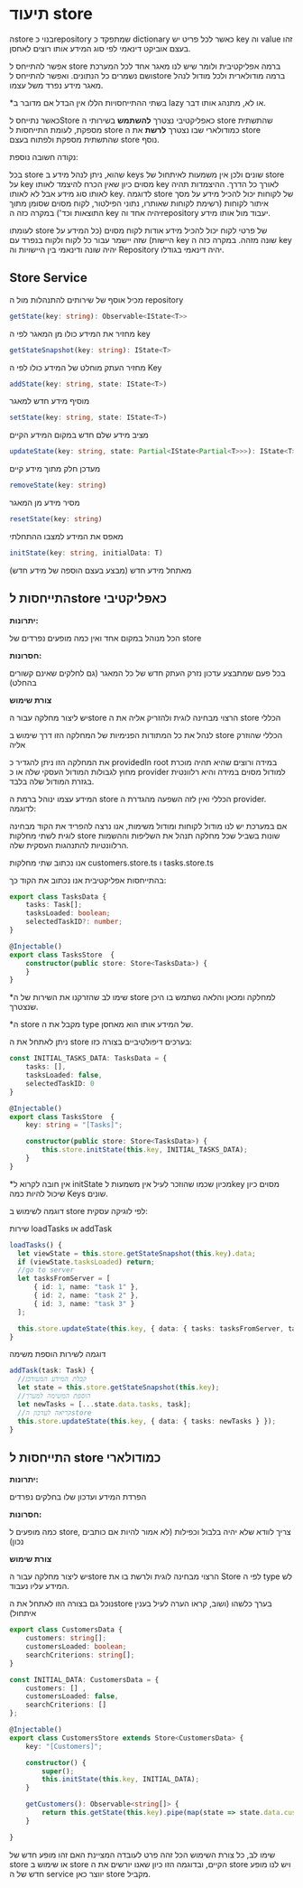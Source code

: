 # תיעוד store
הstore בנוי כrepository שמתפקד כ dictionary כאשר לכל פריט יש key וה value זהו בעצם אוביקט דינאמי לפי סוג המידע אותו רוצים לאחסן.

אפשר להתייחס ל store ברמה אפליקטיבית ולומר שיש לנו מאגר אחד לכל המערכת ושם נשמרים כל הנתונים.
ואפשר להתייחס לstore ברמה מודולארית ולכל מודול לנהל מאגר מידע נפרד משל עצמו.

*בשתי ההתייחסויות הללו אין הבדל אם מדובר ב lazy או לא, מתנהג אותו דבר.

כאשר נתייחס לStore כאפליקטיבי נצטרך **להשתמש** בשירותי ה store שהתשתית מספקת,
לעומת התייחסות ל store כמודולארי שבו נצטרך **לרשת** את ה store שהתשתית מספקת ולפתוח בעצם store נוסף.

נקודה חשובה נוספת:

בכל store שהוא, ניתן לנהל מידע ב keys שונים ולכן אין משמעות לאיתחול של store על key מסוים כיון שאין הכרח להיצמד לאותו key לאורך כל הדרך.
ההיצמדות תהיה לאותו סוג מידע אבל לא לאותו key.
לדוגמה store של לקוחות יכול להכיל מידע על מסך איתור לקוחות (רשימת לקוחות שאותרו, נתוני הפילטור, לקוח מסוים שסומן מתוך התוצאות וכד')
במקרה כזה ה key יהיה אחד והrepository יעבוד מול אותו מידע.

לעומתו store של פרטי לקוח יכול להכיל מידע אודות לקוח מסוים (כל המידע על היישות) שזה יישמר עבור כל לקוח ולקוח בנפרד עם key שונה מזהה.
במקרה כזה ה key יהיה שונה ודינאמי בין היישויות וה Repository יהיה דינאמי בגודלו.

## Store Service
מכיל אוסף של שירותים להתנהלות מול ה repository

```typescript
getState(key: string): Observable<IState<T>>
```
מחזיר את המידע כולו מן המאגר לפי ה key
```typescript
getStateSnapshot(key: string): IState<T>
```
מחזיר העתק מוחלט של המידע כולו לפי ה Key

```typescript
addState(key: string, state: IState<T>)
```
מוסיף מידע חדש למאגר
```typescript
setState(key: string, state: IState<T>)
```
מציב מידע שלם חדש במקום המידע הקיים

```typescript
updateState(key: string, state: Partial<IState<Partial<T>>>): IState<T>
```
מעדכן חלק מתוך מידע קיים

```typescript
removeState(key: string)
```
מסיר מידע מן המאגר

```typescript
resetState(key: string)
```
מאפס את המידע למצבו ההתחלתי

```typescript
initState(key: string, initialData: T)
```
מאתחל מידע חדש (מבצע בעצם הוספה של מידע חדש)



## התייחסות לstore כאפליקטיבי
**יתרונות:**

הכל מנוהל במקום אחד ואין כמה מופעים נפרדים של store

**חסרונות:**

בכל פעם שמתבצע עדכון נזרק העתק חדש של כל המאגר (גם לחלקים שאינם קשורים בהחלט)

**צורת שימוש**

יש ליצור מחלקה עבור הstore הרצוי מבחינה לוגית ולהזריק אליה את ה store הכללי

לנהל את כל המתודות הפנימיות של המחלקה הזו דרך שימוש ב store הכללי שהוזרק 
אליה

את המחלקה הזו ניתן להגדיר כ providedIn root במידה ורוצים שהיא תהיה מוכרת מחוץ לגבולות המודול העסקי שלה או כ provider למודול מסוים במידה והיא רלוונטית בגזרת המודול שלה בלבד.

המידע עצמו ינוהל ברמת ה store הכללי ואין לזה השפעה מהגדרת ה provider.
לדוגמה:

אם במערכת יש לנו מודול לקוחות ומודול משימות, אנו נרצה להפריד את הקוד מבחינה לוגית לשתי מחלקות store שונות בשביל שכל מחלקה תנהל את השליפות וההשמות הרלוונטיות להתנהגות העסקית שלה.

אנו נכתוב שתי מחלקות customers.store.ts ו tasks.store.ts

בהתייחסות אפליקטיבית אנו נכתוב את הקוד כך:
```typescript
export class TasksData {
    tasks: Task[];
    tasksLoaded: boolean;
    selectedTaskID?: number;
}

@Injectable()
export class TasksStore  {
    constructor(public store: Store<TasksData>) {
    }
}
```

*שימו לב שהזרקנו את השירות של ה store למחלקה ומכאן והלאה נשתמש בו היכן שנצטרך.

*ה store מקבל את ה type של המידע אותו הוא מאחסן.

ניתן לאתחל את ה store בערכים דיפולטיביים בצורה כזו:
```typescript
const INITIAL_TASKS_DATA: TasksData = {
    tasks: [],
    tasksLoaded: false,
    selectedTaskID: 0
}

@Injectable()
export class TasksStore  {
    key: string = "[Tasks]";

    constructor(public store: Store<TasksData>) {
        this.store.initState(this.key, INITIAL_TASKS_DATA);
    }
}
```

*אין חובה לקרוא ל initState מכיון שכמו שהוזכר לעיל אין משמעות לkey 
מסוים כיון שיכול להיות כמה Keys שונים.

דוגמה לשימוש ב store לפי לוגיקה עסקית:

שירות loadTasks או addTask
```typescript
loadTasks() {
  let viewState = this.store.getStateSnapshot(this.key).data;
  if (viewState.tasksLoaded) return;
  //go to server
  let tasksFromServer = [
      { id: 1, name: "task 1" },
      { id: 2, name: "task 2" },
      { id: 3, name: "task 3" }
  ];

  this.store.updateState(this.key, { data: { tasks: tasksFromServer, tasksLoaded: true } });
}
```
דוגמה לשירות הוספת משימה
```typescript
addTask(task: Task) {
  //קבלת המידע המעודכן
  let state = this.store.getStateSnapshot(this.key);
  //הוספת המשימה למערך
  let newTasks = [...state.data.tasks, task];
  //קריאה לעדכון הstore
  this.store.updateState(this.key, { data: { tasks: newTasks } });
}
```

## התייחסות ל store כמודולארי
**יתרונות:**

הפרדת המידע ועדכון שלו בחלקים נפרדים

**חסרונות:**

כמה מופעים ל store, צריך לוודא שלא יהיה בלבול וכפילות (לא אמור להיות אם כותבים נכון)

**צורת שימוש**

יש ליצור מחלקה עבור הstore הרצוי מבחינה לוגית ולרשת בו את Store<T> לפי ה type לש המידע עליו נעבוד.

נוכל גם בצורה הזו לאתחל את הstore בערך כלשהו (ושוב, קראו הערה לעיל בענין איתחול)
```typescript
export class CustomersData {
    customers: string[];
    customersLoaded: boolean;
    searchCriterions: string[];
}

const INITIAL_DATA: CustomersData = { 
    customers: [] ,
    customersLoaded: false,
    searchCriterions: []
};

@Injectable()
export class CustomersStore extends Store<CustomersData> {
    key: "[Customers]";

    constructor() {
        super();
        this.initState(this.key, INITIAL_DATA);
    }

    getCustomers(): Observable<string[]> {
        return this.getState(this.key).pipe(map(state => state.data.customers));
    }

}
```

שימו לב, כל צורת השימוש הכל זהה פרט לעובדה המציינת האם זהו מופע חדש של store או שימוש ב store  הקיים, ובדוגמה הזו כיון שאנו יורשים את ה store ויש לנו מופע חדש של ה service יווצר כאן store מקביל.
